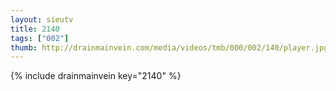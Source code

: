 ```yaml
--- 
layout: sieutv
title: 2140
tags: ["002"]
thumb: http://drainmainvein.com/media/videos/tmb/000/002/140/player.jpg
---
```

{% include drainmainvein key="2140" %} 

